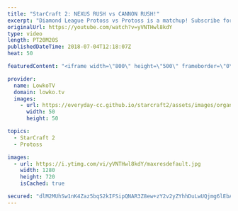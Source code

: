 ```yaml
---
title: "StarCraft 2: NEXUS RUSH vs CANNON RUSH!"
excerpt: "Diamond League Protoss vs Protoss is a matchup! Subscribe for more videos: http://lowko.tv/youtube Rapid Fire explained: https://goo.gl/oxyqNv  Both players decide to play a very strange game. One opens up with a Nexus Rush with Mass Recall, the other player opens up with Cannon Rush.  If you have an"
originalUrl: https://youtube.com/watch?v=yVNTHwl8kdY
type: video
length: PT20M20S
publishedDateTime: 2018-07-04T12:18:07Z
heat: 50

featuredContent: "<iframe width=\"800\" height=\"500\" frameborder=\"0\" src=\"https://www.youtube.com/embed/yVNTHwl8kdY\" allow=\"accelerometer; autoplay; encrypted-media; gyroscope; picture-in-picture\" allowfullscreen></iframe>"

provider:
  name: LowkoTV
  domain: lowko.tv
  images:
    - url: https://everyday-cc.github.io/starcraft2/assets/images/organizations/lowko.tv-50x50.jpg
      width: 50
      height: 50

topics:
  - StarCraft 2
  - Protoss

images:
  - url: https://i.ytimg.com/vi/yVNTHwl8kdY/maxresdefault.jpg
    width: 1280
    height: 720
    isCached: true

secured: "dlM2MUhSw1nK4Zaz5bqS2kIFSipQNAR3Z8ew+zY2v2yZYhhDuLwUQjmg6lEbASpXhMtQp923opXFrFtU46LFeVpwc/H8tnY4k5MXo3/GzukdCq0f/imhAy3epCQB+kHB0tfQ+Oubm1ihXeA8qgIJki1zUIZbXzF7wdLFEBJDAjBkcocm14YugYGs8xCPAQ7e9l6de9o7nrV5+UTAlrOcJqR4ihKeXixQDke+PR+vVMCJt6vaKEHk+blp63QLlMY9JgNS0YOU5nDYtt1OxDHns4soaZTgtcC8Oc04WPxKqR/mhIL8t8RNCPYb5KG+AH9J5qgEyrgn05x/nm7/q99towiV+F/W5zsHE8gCSyPcyPljfdw7zsSNJ5BWGYUs+cwQGkUU4jOOjEZYtjVf5SWIMaQ4ejTkfccGZOGoHUT/u61OPSbfCf7sq7vFhCaZRUsb;PqDlSq/qEUoNFDxIZNWIjw=="
---
```



